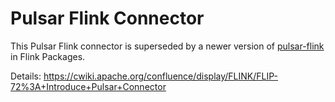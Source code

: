 # Pulsar Flink Connector

This Pulsar Flink connector is superseded by a newer version of [pulsar-flink](https://flink-packages.org/packages/pulsar-flink-connector)
in Flink Packages.

Details: https://cwiki.apache.org/confluence/display/FLINK/FLIP-72%3A+Introduce+Pulsar+Connector